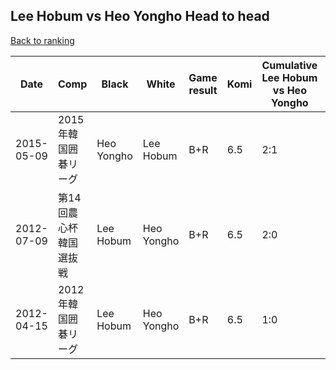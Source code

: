 ## Lee Hobum vs Heo Yongho Head to head

[Back to ranking](../../index.md)




| **Date** | **Comp** | **Black** | **White** | **Game result** | **Komi** | **Cumulative Lee Hobum vs Heo Yongho** | **Lee Hobum streak** | **Heo Yongho streak** | 
| --- | --- | --- | --- | --- | --- | --- | --- | --- |
| 2015-05-09 | 2015年韓国囲碁リーグ | Heo Yongho | Lee Hobum | B+R | 6.5 | 2:1 | 0 | 1 | 
| 2012-07-09 | 第14回農心杯韓国選抜戦 | Lee Hobum | Heo Yongho | B+R | 6.5 | 2:0 | 2 | 0 | 
| 2012-04-15 | 2012年韓国囲碁リーグ | Lee Hobum | Heo Yongho | B+R | 6.5 | 1:0 | 1 | 0 |




